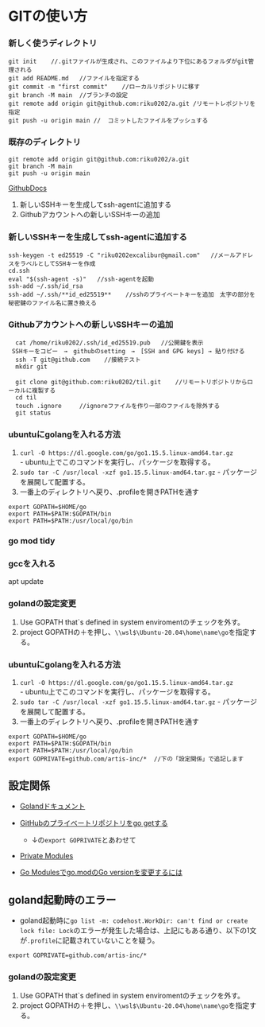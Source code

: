 # GITの使い方  

### 新しく使うディレクトリ
``` 
git init    //.gitファイルが生成され、このファイルより下位にあるフォルダがgit管理される
git add README.md   //ファイルを指定する
git commit -m "first commit"    //ローカルリポジトリに移す
git branch -M main  //ブランチの設定
git remote add origin git@github.com:riku0202/a.git /リモートレポジトリを指定
git push -u origin main //  コミットしたファイルをプッシュする
```
### 既存のディレクトリ
```
git remote add origin git@github.com:riku0202/a.git     
git branch -M main
git push -u origin main
```
[GithubDocs](https://docs.github.com/ja/free-pro-team@latest/github/authenticating-to-github/generating-a-new-ssh-key-and-adding-it-to-the-ssh-agent )
1. 新しいSSHキーを生成してssh-agentに追加する
2. Githubアカウントへの新しいSSHキーの追加

### 新しいSSHキーを生成してssh-agentに追加する
  ```
  ssh-keygen -t ed25519 -C "riku0202excalibur@gmail.com"   //メールアドレスをラベルとしてSSHキーを作成
  cd.ssh
  eval "$(ssh-agent -s)"   //ssh-agentを起動
  ssh-add ~/.ssh/id_rsa    
  ssh-add ~/.ssh/**id_ed25519**    //sshのプライベートキーを追加　太字の部分を秘密鍵のファイル名に置き換える
```
### Githubアカウントへの新しいSSHキーの追加
```
  cat /home/riku0202/.ssh/id_ed25519.pub   //公開鍵を表示
 SSHキーをコピー　→　githubのsetting　→　[SSH and GPG keys] → 貼り付ける 
  ssh -T git@github.com    //接続テスト 
  mkdir git  
```
```
  git clone git@github.com:riku0202/til.git    //リモートリポジトリからローカルに複製する 
  cd til
  touch .ignore     //ignoreファイルを作り一部のファイルを除外する
  git status
```

### ubuntuにgolangを入れる方法  
1. ```curl -O https://dl.google.com/go/go1.15.5.linux-amd64.tar.gz```   
		- ubuntu上でこのコマンドを実行し、パッケージを取得する。   
2. ```sudo tar -C /usr/local -xzf go1.15.5.linux-amd64.tar.gz```
		- パッケージを展開して配置する。
3. 一番上のディレクトリへ戻り、.profileを開きPATHを通す
```
export GOPATH=$HOME/go
export PATH=$PATH:$GOPATH/bin
export PATH=$PATH:/usr/local/go/bin
```
### go mod tidy
### gccを入れる
apt update
### golandの設定変更  
1. Use GOPATH that`s defined in system enviromentのチェックを外す。 
2. project GOPATHの＋を押し、```\\wsl$\Ubuntu-20.04\home\name\go```を指定する。
### ubuntuにgolangを入れる方法  
1. ```curl -O https://dl.google.com/go/go1.15.5.linux-amd64.tar.gz```   
		- ubuntu上でこのコマンドを実行し、パッケージを取得する。   
2. ```sudo tar -C /usr/local -xzf go1.15.5.linux-amd64.tar.gz```
		- パッケージを展開して配置する。
3. 一番上のディレクトリへ戻り、.profileを開きPATHを通す
```
export GOPATH=$HOME/go
export PATH=$PATH:$GOPATH/bin
export PATH=$PATH:/usr/local/go/bin
export GOPRIVATE=github.com/artis-inc/*  //下の「設定関係」で追記します
```
## 設定関係

- [Golandドキュメント](https://pleiades.io/help/go/meet-the-product.html#first-steps-with-goland)

- [GitHubのプライベートリポジトリをgo getする](https://www.yuyagishita.com/tech/golang/go-get-github-private-repository/)
  - ↓の```export GOPRIVATE```とあわせて
- [Private Modules](https://syfm.hatenablog.com/entry/2019/08/10/170730)

- [Go Modulesでgo.modのGo versionを変更するには](https://qiita.com/hgsgtk/items/a11f56f7db4181311c19)

## goland起動時のエラー
- goland起動時に```go list -m: codehost.WorkDir: can't find or create lock file: Lock```のエラーが発生した場合は、上記にもある通り、以下の1文が```.profile```に記載されていないことを疑う。
```
export GOPRIVATE=github.com/artis-inc/*
```

### golandの設定変更  
1. Use GOPATH that`s defined in system enviromentのチェックを外す。 
2. project GOPATHの＋を押し、```\\wsl$\Ubuntu-20.04\home\name\go```を指定する。
